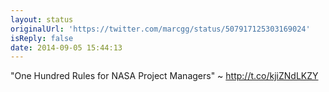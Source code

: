 ```yaml
---
layout: status
originalUrl: 'https://twitter.com/marcgg/status/507917125303169024'
isReply: false
date: 2014-09-05 15:44:13
---
```


"One Hundred Rules for NASA Project Managers" ~ http://t.co/kjiZNdLKZY
